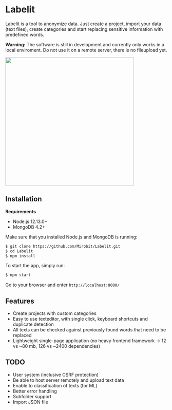 # Labelit

Labelit is a tool to anonymize data. Just create a project, import your data (text files), create categories and start replacing sensitive information with predefined words.

**Warning:** The software is still in development and currently only works in a local enviroment. Do not use it on a remote server, there is no fileupload yet.

<img src="https://i.imgur.com/KPORvW1.png" width="400">

## Installation

**Requirements**

- Node.js 12.13.0+
- MongoDB 4.2+

Make sure that you installed Node.js and MongoDB is running:

```bash
$ git clone https://github.com/Mirobit/Labelit.git
$ cd Labelit
$ npm install
```

To start the app, simply run:

```bash
$ npm start
```

Go to your browser and enter `http://localhost:8000/`

## Features

- Create projects with custom categories
- Easy to use texteditor, with single click, keyboard shortcuts and duplicate detection
- All texts can be checked against previously found words that need to be replaced
- Lightweight single-page application (no heavy frontend framework -> 12 vs ~80 mb, 126 vs ~2400 dependencies)

## TODO

- User system (inclusive CSRF protection)
- Be able to host server remotely and upload text data
- Enable to classification of texts (for ML)
- Better error handling
- Subfolder support
- Import JSON file
